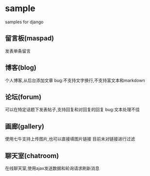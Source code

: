 # sample
samples for django

## 留言板(maspad)
发表单条留言

## 博客(blog)
个人博客,从后台添加文章
bug:不支持文字换行,不支持富文本和markdown

## 论坛(forum)
可以在特定话题下发表帖子,支持回复和对回复的回复
bug:文本处理不佳

## 画廊(gallery)
使用七牛支持上传图片,也可以直接填图片链接
目前未对链接进行过滤

## 聊天室(chatroom)
在线聊天室,使用ajax发送数据和轮询请求刷新消息
